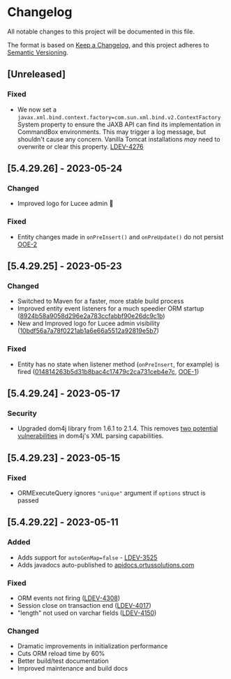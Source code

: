 # Changelog

All notable changes to this project will be documented in this file.

The format is based on [Keep a Changelog](https://keepachangelog.com/en/1.0.0/),
and this project adheres to [Semantic Versioning](https://semver.org/spec/v2.0.0.html).

## [Unreleased]

### Fixed

- We now set a `javax.xml.bind.context.factory=com.sun.xml.bind.v2.ContextFactory` System property to ensure the JAXB API can find its implementation in CommandBox environments. This may trigger a log message, but shouldn't cause any concern. Vanilla Tomcat installations *may* need to overwrite or clear this property. [LDEV-4276](https://luceeserver.atlassian.net/browse/)

## [5.4.29.26] - 2023-05-24

### Changed

- Improved logo for Lucee admin 🤩

### Fixed

- Entity changes made in `onPreInsert()` and `onPreUpdate()` do not persist [OOE-2](https://ortussolutions.atlassian.net/browse/OOE-2)

## [5.4.29.25] - 2023-05-23

### Changed

- Switched to Maven for a faster, more stable build process
- Improved entity event listeners for a much speedier ORM startup ([8924b58a9058d296e2a783ccfabbf90e26dc9c1b](https://github.com/Ortus-Solutions/extension-hibernate/commit/8924b58a9058d296e2a783ccfabbf90e26dc9c1b))
- New and Improved logo for Lucee admin visibility ([10bdf56a7a78f0221ab1a6e66a5512a92819e5b7](https://github.com/Ortus-Solutions/extension-hibernate/commit/10bdf56a7a78f0221ab1a6e66a5512a92819e5b7))

### Fixed

- Entity has no state when listener method (`onPreInsert`, for example) is fired ([014814263b5d31b8bac4c17479c2ca731ceb4e7c](https://github.com/Ortus-Solutions/extension-hibernate/commit/014814263b5d31b8bac4c17479c2ca731ceb4e7c), [OOE-1](https://ortussolutions.atlassian.net/browse/OOE-1))

## [5.4.29.24] - 2023-05-17

### Security

- Upgraded dom4j library from 1.6.1 to 2.1.4. This removes [two potential vulnerabilities](https://mvnrepository.com/artifact/dom4j/dom4j/1.6.1) in dom4j's XML parsing capabilities.

## [5.4.29.23] - 2023-05-15

### Fixed

- ORMExecuteQuery ignores `"unique"` argument if `options` struct is passed

## [5.4.29.22] - 2023-05-11

### Added

- Adds support for `autoGenMap=false` - [LDEV-3525](https://luceeserver.atlassian.net/browse/LDEV-3525)
- Adds javadocs auto-published to [apidocs.ortussolutions.com](https://apidocs.ortussolutions.com/#/lucee/hibernate-extension/)

### Fixed

- ORM events not firing ([LDEV-4308](https://luceeserver.atlassian.net/browse/LDEV-4308))
- Session close on transaction end ([LDEV-4017](https://luceeserver.atlassian.net/browse/LDEV-4017))
- "length" not used on varchar fields ([LDEV-4150](https://luceeserver.atlassian.net/browse/LDEV-4150))

### Changed

- Dramatic improvements in initialization performance
- Cuts ORM reload time by 60%
- Better build/test documentation
- Improved maintenance and build docs